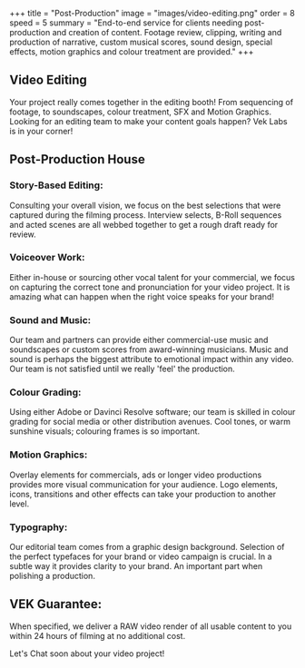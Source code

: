 +++
title = "Post-Production"
image = "images/video-editing.png"
order = 8
speed = 5
summary = "End-to-end service for clients needing post-production and creation of content. Footage review, clipping, writing and production of narrative, custom musical scores, sound design, special effects, motion graphics and colour treatment are provided."
+++

## Video Editing 

Your project really comes together in the editing booth! From sequencing of footage, to soundscapes, colour treatment, SFX and Motion Graphics. Looking for an editing team to make your content goals happen? Vek Labs is in your corner! 

## Post-Production House 

### Story-Based Editing:

Consulting your overall vision, we focus on the best selections that were captured during the filming process. Interview selects, B-Roll sequences and acted scenes are all webbed together to get a rough draft ready for review. 

### Voiceover Work:

Either in-house or sourcing other vocal talent for your commercial, we focus on capturing the correct tone and pronunciation for your video project. It is amazing what can happen when the right voice speaks for your brand! 

### Sound and Music: 

Our team and partners can provide either commercial-use music and soundscapes or custom scores from award-winning musicians. Music and sound is perhaps the biggest attribute to emotional impact within any video. Our team is not satisfied until we really 'feel' the production. 

### Colour Grading: 

Using either Adobe or Davinci Resolve software; our team is skilled in colour grading for social media or other distribution avenues. Cool tones, or warm sunshine visuals; colouring frames is so important. 

### Motion Graphics:

Overlay elements for commercials, ads or longer video productions provides more visual communication for your audience. Logo elements, icons, transitions and other effects can take your production to another level. 

### Typography:

Our editorial team comes from a graphic design background. Selection of the perfect typefaces for your brand or video campaign is crucial. In a subtle way it provides clarity to your brand. An important part when polishing a production. 

## VEK Guarantee: 

When specified, we deliver a RAW video render of all usable content to you within 24 hours of filming at no additional cost.

Let's Chat soon about your video project! 